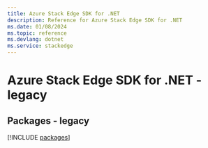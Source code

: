 ```yaml
---
title: Azure Stack Edge SDK for .NET
description: Reference for Azure Stack Edge SDK for .NET
ms.date: 01/08/2024
ms.topic: reference
ms.devlang: dotnet
ms.service: stackedge
---
```

# Azure Stack Edge SDK for .NET - legacy
## Packages - legacy
[!INCLUDE [packages](stack-edge-index.md)]